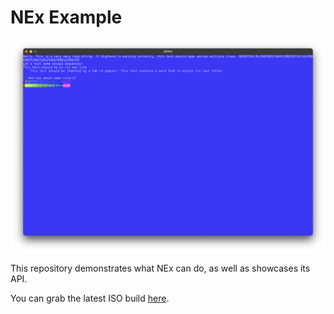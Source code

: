 # NEx Example

![Nightmare EXtended](img/screenshot_24032024.png)

This repository demonstrates what NEx can do, as well as showcases its API.

You can grab the latest ISO build [here](https://nightly.link/schkwve/nighterm-extended-example/workflows/main/trunk/nex_test.iso.zip).
